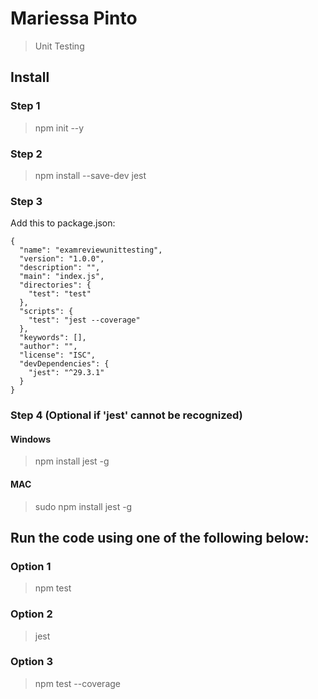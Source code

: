 # Mariessa Pinto

> Unit Testing

## Install
### Step 1
> npm init --y

### Step 2
> npm install --save-dev jest

### Step 3
Add this to package.json:
```
{
  "name": "examreviewunittesting",
  "version": "1.0.0",
  "description": "",
  "main": "index.js",
  "directories": {
    "test": "test"
  },
  "scripts": {
    "test": "jest --coverage"
  },
  "keywords": [],
  "author": "",
  "license": "ISC",
  "devDependencies": {
    "jest": "^29.3.1"
  }
}
```

### Step 4 (Optional if 'jest' cannot be recognized)
#### Windows
> npm install jest -g

#### MAC
> sudo npm install jest -g

## Run the code using one of the following below:
### Option 1
> npm test

### Option 2
> jest

### Option 3
> npm test --coverage
